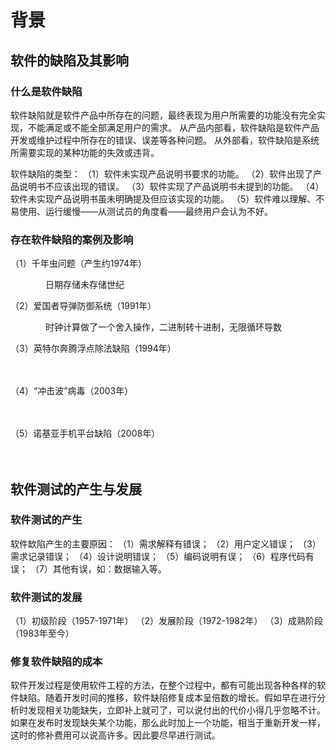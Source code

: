 # 背景

## 软件的缺陷及其影响

### 什么是软件缺陷

软件缺陷就是软件产品中所存在的问题，最终表现为用户所需要的功能没有完全实现，不能满足或不能全部满足用户的需求。
从产品内部看，软件缺陷是软件产品开发或维护过程中所存在的错误、误差等各种问题。
从外部看，软件缺陷是系统所需要实现的某种功能的失效或违背。

 

软件缺陷的类型：
（1）软件未实现产品说明书要求的功能。
（2）软件出现了产品说明书不应该出现的错误。
（3）软件实现了产品说明书未提到的功能。
（4）软件未实现产品说明书虽未明确提及但应该实现的功能。
（5）软件难以理解、不易使用、运行缓慢——从测试员的角度看——最终用户会认为不好。

 

### 存在软件缺陷的案例及影响

（1）千年虫问题（产生约1974年）

　　　　日期存储未存储世纪

（2）爱国者导弹防御系统（1991年）

　　　　时钟计算做了一个舍入操作，二进制转十进制，无限循环导数

（3）英特尔奔腾浮点除法缺陷（1994年）

　　　　

（4）“冲击波”病毒（2003年）

　　　　

（5）诺基亚手机平台缺陷（2008年）

 　　　　



##  软件测试的产生与发展

### 软件测试的产生

软件缼陷产生的主要原因：
（1）需求解释有错误；
（2）用户定义错误；
（3）需求记录错误；
（4）设计说明错误；
（5）编码说明有误；
（6）程序代码有误；
（7）其他有误，如：数据输入等。

 

### 软件测试的发展

（1）初级阶段（1957-1971年）
（2）发展阶段（1972-1982年）
（3）成熟阶段（1983年至今）

 

### 修复软件缺陷的成本

软件开发过程是使用软件工程的方法，在整个过程中，都有可能出现各种各样的软件缺陷。随着开发时间的推移，软件缺陷修复成本呈倍数的增长。假如早在进行分析时发现相关功能缺失，立即补上就可了，可以说付出的代价小得几乎忽略不计。如果在发布时发现缺失某个功能，那么此时加上一个功能，相当于重新开发一样，这时的修补费用可以说高许多。因此要尽早进行测试。

 